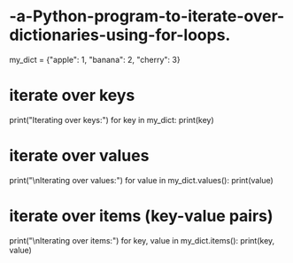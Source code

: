# -a-Python-program-to-iterate-over-dictionaries-using-for-loops.
my_dict = {"apple": 1, "banana": 2, "cherry": 3}
# iterate over keys
print("Iterating over keys:")
for key in my_dict:
print(key)
# iterate over values
print("\nIterating over values:")
for value in my_dict.values():
print(value)
# iterate over items (key-value pairs)
print("\nIterating over items:")
for key, value in my_dict.items():
print(key, value)
